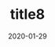 ---
date: 2020-01-29
title: 'title8'
description: 'desc 8'
slug: 'slug8'
blogpost: true

draft: true
published: false
---